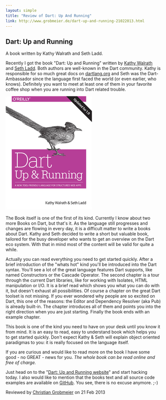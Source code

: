 ```yaml
---
layout: simple
title: "Review of Dart: Up And Running"
link: http://www.grobmeier.de/dart-up-and-running-21022013.html
---
```


## Dart: Up and Running

A book written by Kathy Walrath and Seth Ladd. 

Recently I got the book "Dart: Up and Running" written by <a href="https://plus.google.com/105904968710974272643" target="_blank">Kathy Walrath</a> and <a href="https://plus.google.com/118397406534237711570" target="_blank">Seth Ladd</a>. Both authors are well-known in the Dart community. Kathy is responsible for so much great docs on <a href="http://www.dartlang.org" target="_blank">dartlang.org</a> and Seth was the Dart-Ambassador since the language first faced the world (or even earlier, who knows).
Definitely you want to meet at least one of them in your favorite coffee shop when you are running into Dart related trouble.

![Dart up and running](/img/books/dart-up-and-running.jpg "Dart up and running")

The Book itself is one of the first of its kind. Currently I know about two more Books on Dart,
but that's it. As the language still progresses and changes are flowing in every day, it is a
difficult matter to write a books about Dart. Kathy and Seth decided to write a short but valuable book,
tailored for the busy developer who wants to get an overview on the Dart eco system. With that in mind
most of the content will be valid for quite a while.

Actually you can read everything you need to get started quickly. After a brief introduction of the
"whats hot" kind you'll be introduced into the Dart syntax. You'll see a lot of the great language
features Dart supports, like named Constructors or the Cascade Operator.
The second chapter is a tour through the current Dart libraries, like for working with Isolates,
HTML manipulation or I/O. It is a brief read which shows you what you can do with it, but doesn't
exhaust all possibilities. Of course a chapter on the great Dart toolset is not missing. If you ever
wondered why people are so excited on Dart, this one of the reasons: the Editor and Dependency Resolver (aka Pub) is already built-in. The chapter introduces all of them and points you into the right direction when you are just starting. Finally the book ends with an example chapter.

This book is one of the kind you need to have on your desk until you know it from mind. It is an easy to read, easy to understand book which helps you to get started quickly. Don't expect Kathy &amp; Seth will explain object oriented paradigmas to you: it is really focused on the language itself.

If you are curious and would like to read more on the book I have some good - no GREAT - news for you. *The whole book can be read online and free of charge.*

Just head on to the "<a href="http://www.dartlang.org/docs/dart-up-and-running/" target="_blank">Dart: Up and Running website</a>" and start hacking today. I also would like to mention that the books text and all source code examples are available on <a href="https://github.com/dart-lang/dart-up-and-running-book" target="_blank">GitHub</a>. You see, there is no excuse anymore. ;-)

<p>Reviewed by <span itemprop="author" class="h-card">
<a itemscope="" itemtype="http://schema.org/Person" href="https://plus.google.com/102440702937210603575?rel=author">
<span class="p-given-name" itemprop="givenName">Christian</span> <span class="p-family-name" itemprop="familyName">Grobmeier</span></a>
</span> on <time class="dt-published" itemprop="datePublished" datetime="2013-02-21">21 Feb 2013</time></p>

